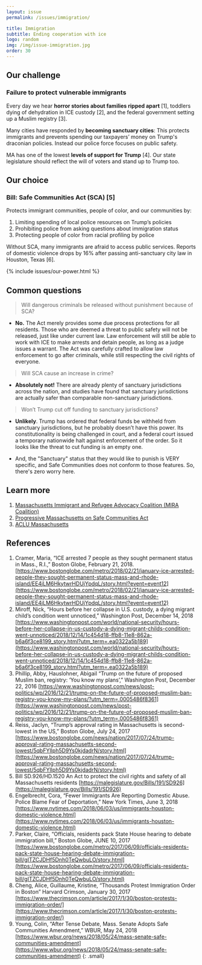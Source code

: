 ```yaml
---
layout: issue
permalink: /issues/immigration/

title: Immigration
subtitle: Ending cooperation with ice
logo: random
img: /img/issue-immigration.jpg
order: 30
---
```


## Our challenge

### Failure to protect vulnerable immigrants

Every day we hear **horror stories about families ripped apart** [1], toddlers dying of dehydration in ICE custody [2], and the federal government setting up a Muslim registry [3].

Many cities have responded by **becoming sanctuary cities**:
This protects immigrants and prevents spending our taxpayers’ money on Trump's draconian policies. Instead our police force focuses on public safety.

MA has one of the lowest **levels of support for Trump** [4]. Our state legislature should reflect the will of voters and stand up to Trump too.

## Our choice

### Bill: Safe Communities Act (SCA) [5]

Protects immigrant communities, people of color, and our communities by:

1. Limiting spending of local police resources on Trump’s policies
2. Prohibiting police from asking questions about immigration status
3. Protecting people of color from racial profiling by police

Without SCA, many immigrants are afraid to access public services. Reports of domestic violence drops by 16% after passing anti-sanctuary city law in Houston, Texas [6].

{% include issues/our-power.html %}

## Common questions

> Will dangerous criminals be released without punishment because of SCA?

-   **No.** The Act merely provides some due process protections for all residents. Those who are deemed a threat to public safety will not be released, just like under current law. Law enforcement will still be able to work with ICE to make arrests and detain people, as long as a judge issues a warrant. The Act was carefully crafted to allow law enforcement to go after criminals, while still respecting the civil rights of everyone.

> Will SCA cause an increase in crime?

-   **Absolutely not!** There are already plenty of sanctuary jurisdictions across the nation, and studies have found that sanctuary jurisdictions are actually safer than comparable non-sanctuary jurisdictions.

> Won’t Trump cut off funding to sanctuary jurisdictions?

-   **Unlikely**. Trump has ordered that federal funds be withheld from sanctuary jurisdictions, but he probably doesn’t have this power. Its constitutionality is being challenged in court, and a federal court issued a temporary nationwide halt against enforcement of the order. So it looks like the threat to cut funding is an empty one.

-   And, the "Sanctuary" status that they would like to punish is VERY specific, and Safe Communities does not conform to those features. So, there's zero worry here.


## Learn more

1.  [Massachusetts Immigrant and Refugee Advocacy Coalition
    (MIRA Coalition)](http://miracoalition.org/safe-communities)
2.  [Progressive Massachusetts on Safe Communities Act](https://www.progressivemass.com/sca)
3.  [ACLU Massachusetts](https://www.aclum.org/en/press-releases/safe-communities-act-addresses-one-nations-most-pressing-issues)

## References

1.  Cramer, Maria, “ICE arrested 7 people as they sought permanent status in Mass., R.I.,” Boston Globe, February 21, 2018.  [https://www.bostonglobe.com/metro/2018/02/21/january-ice-arrested-people-they-sought-permanent-status-mass-and-rhode-island/EE4jLM6HkytwrHDUjYpdqL/story.html?event=event12](https://www.bostonglobe.com/metro/2018/02/21/january-ice-arrested-people-they-sought-permanent-status-mass-and-rhode-island/EE4jLM6HkytwrHDUjYpdqL/story.html?event=event12)
2.  Miroff, Nick, “Hours before her collapse in U.S. custody, a dying migrant child’s condition went unnoticed,” Washington Post, December 14, 2018  [https://www.washingtonpost.com/world/national-security/hours-before-her-collapse-in-us-custody-a-dying-migrant-childs-condition-went-unnoticed/2018/12/14/1c454d18-ffb8-11e8-862a-b6a6f3ce8199_story.html?utm_term=.ea0322a5b189](https://www.washingtonpost.com/world/national-security/hours-before-her-collapse-in-us-custody-a-dying-migrant-childs-condition-went-unnoticed/2018/12/14/1c454d18-ffb8-11e8-862a-b6a6f3ce8199_story.html?utm_term=.ea0322a5b189)
3.  Phillip, Abby, Hauslohner, Abigail “Trump on the future of proposed Muslim ban, registry: ‘You know my plans’,” Washington Post, December 22, 2016  [https://www.washingtonpost.com/news/post-politics/wp/2016/12/21/trump-on-the-future-of-proposed-muslim-ban-registry-you-know-my-plans/?utm_term=.0005486f8361](https://www.washingtonpost.com/news/post-politics/wp/2016/12/21/trump-on-the-future-of-proposed-muslim-ban-registry-you-know-my-plans/?utm_term=.0005486f8361)
4.  Reiss, Jaclyn, “Trump’s approval rating in Massachusetts is second-lowest in the US,” Boston Globe, July 24, 2017  [https://www.bostonglobe.com/news/nation/2017/07/24/trump-approval-rating-massachusetts-second-lowest/5qbFYlIph5D9Ys0kjdadrN/story.html](https://www.bostonglobe.com/news/nation/2017/07/24/trump-approval-rating-massachusetts-second-lowest/5qbFYlIph5D9Ys0kjdadrN/story.html)
5.  Bill SD.926/HD.1520 An Act to protect the civil rights and safety of all Massachusetts residents  [https://malegislature.gov/Bills/191/SD926](https://malegislature.gov/Bills/191/SD926)
6.  Engelbrecht, Cora, “Fewer Immigrants Are Reporting Domestic Abuse. Police Blame Fear of Deportation,” New York Times, June 3, 2018  [https://www.nytimes.com/2018/06/03/us/immigrants-houston-domestic-violence.html](https://www.nytimes.com/2018/06/03/us/immigrants-houston-domestic-violence.html)
7.  Parker, Claire, “Officials, residents pack State House hearing to debate immigration bill,” Boston Globe, JUNE 10, 2017  [https://www.bostonglobe.com/metro/2017/06/09/officials-residents-pack-state-house-hearing-debate-immigration-bill/gITZCJDHf5Dnh0TeQwbuLO/story.html](https://www.bostonglobe.com/metro/2017/06/09/officials-residents-pack-state-house-hearing-debate-immigration-bill/gITZCJDHf5Dnh0TeQwbuLO/story.html)
8.  Cheng, Alice, Guillaume, Kristine, “Thousands Protest Immigration Order in Boston” Harvard Crimson, January 30, 2017  [https://www.thecrimson.com/article/2017/1/30/boston-protests-immigration-order/](https://www.thecrimson.com/article/2017/1/30/boston-protests-immigration-order/)
9.  Young, Colin, “After Tense Debate, Mass. Senate Adopts Safe Communities Amendment,” WBUR, May 24, 2018  [https://www.wbur.org/news/2018/05/24/mass-senate-safe-communities-amendment](https://www.wbur.org/news/2018/05/24/mass-senate-safe-communities-amendment)
{: .small}
